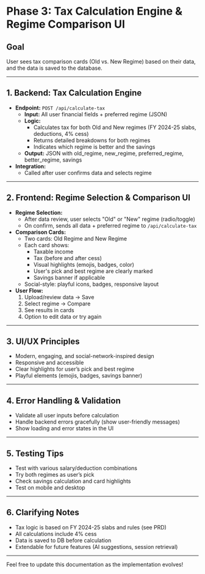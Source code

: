 # Phase 3: Tax Calculation Engine & Regime Comparison UI

## Goal
User sees tax comparison cards (Old vs. New Regime) based on their data, and the data is saved to the database.

---

## 1. Backend: Tax Calculation Engine
- **Endpoint:** `POST /api/calculate-tax`
  - **Input:** All user financial fields + preferred regime (JSON)
  - **Logic:**
    - Calculates tax for both Old and New regimes (FY 2024-25 slabs, deductions, 4% cess)
    - Returns detailed breakdowns for both regimes
    - Indicates which regime is better and the savings
  - **Output:** JSON with old_regime, new_regime, preferred_regime, better_regime, savings
- **Integration:**
  - Called after user confirms data and selects regime

---

## 2. Frontend: Regime Selection & Comparison UI
- **Regime Selection:**
  - After data review, user selects "Old" or "New" regime (radio/toggle)
  - On confirm, sends all data + preferred regime to `/api/calculate-tax`
- **Comparison Cards:**
  - Two cards: Old Regime and New Regime
  - Each card shows:
    - Taxable income
    - Tax (before and after cess)
    - Visual highlights (emojis, badges, color)
    - User's pick and best regime are clearly marked
    - Savings banner if applicable
  - Social-style: playful icons, badges, responsive layout
- **User Flow:**
  1. Upload/review data → Save
  2. Select regime → Compare
  3. See results in cards
  4. Option to edit data or try again

---

## 3. UI/UX Principles
- Modern, engaging, and social-network-inspired design
- Responsive and accessible
- Clear highlights for user’s pick and best regime
- Playful elements (emojis, badges, savings banner)

---

## 4. Error Handling & Validation
- Validate all user inputs before calculation
- Handle backend errors gracefully (show user-friendly messages)
- Show loading and error states in the UI

---

## 5. Testing Tips
- Test with various salary/deduction combinations
- Try both regimes as user’s pick
- Check savings calculation and card highlights
- Test on mobile and desktop

---

## 6. Clarifying Notes
- Tax logic is based on FY 2024-25 slabs and rules (see PRD)
- All calculations include 4% cess
- Data is saved to DB before calculation
- Extendable for future features (AI suggestions, session retrieval)

---

Feel free to update this documentation as the implementation evolves! 